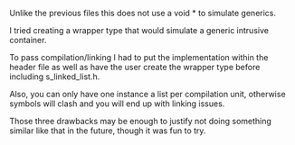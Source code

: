 Unlike the previous files this does not use a void * to simulate generics. 

I tried creating a wrapper type that would simulate a generic intrusive container.

To pass compilation/linking I had to put the implementation within the header file
as well as have the user create the wrapper type before including s_linked_list.h.

Also, you can only have one instance a list per compilation unit, otherwise symbols will clash
and you will end up with linking issues.

Those three drawbacks may be enough to justify not doing something similar like that in the future, though it was fun to try.
